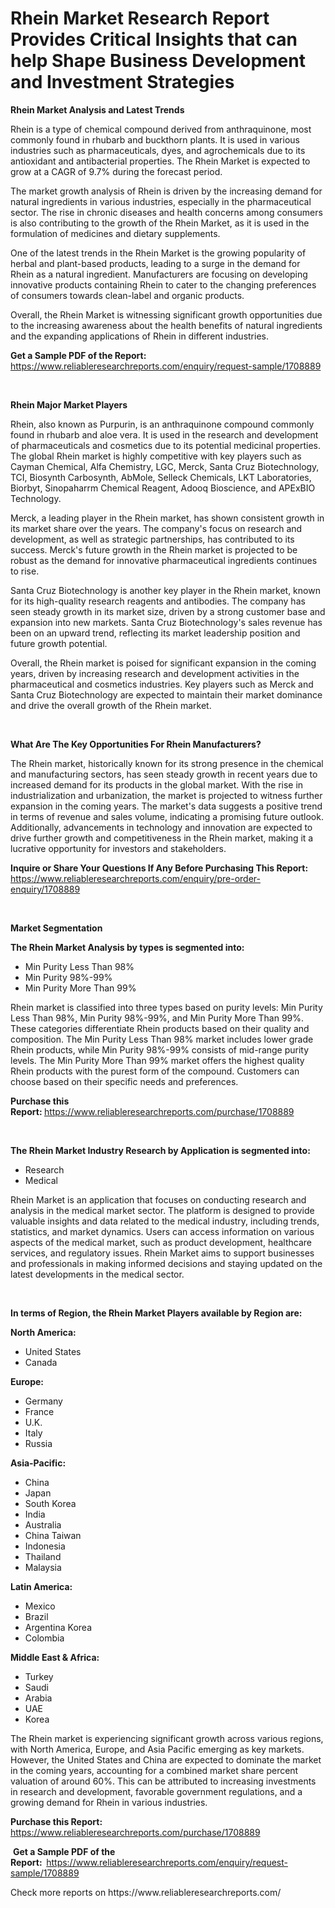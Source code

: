<p><h1>Rhein Market Research Report Provides Critical Insights that can help Shape Business Development and Investment Strategies</h1></p><p><strong>Rhein Market Analysis and Latest Trends</strong></p>
<p><p>Rhein is a type of chemical compound derived from anthraquinone, most commonly found in rhubarb and buckthorn plants. It is used in various industries such as pharmaceuticals, dyes, and agrochemicals due to its antioxidant and antibacterial properties. The Rhein Market is expected to grow at a CAGR of 9.7% during the forecast period.</p><p>The market growth analysis of Rhein is driven by the increasing demand for natural ingredients in various industries, especially in the pharmaceutical sector. The rise in chronic diseases and health concerns among consumers is also contributing to the growth of the Rhein Market, as it is used in the formulation of medicines and dietary supplements.</p><p>One of the latest trends in the Rhein Market is the growing popularity of herbal and plant-based products, leading to a surge in the demand for Rhein as a natural ingredient. Manufacturers are focusing on developing innovative products containing Rhein to cater to the changing preferences of consumers towards clean-label and organic products.</p><p>Overall, the Rhein Market is witnessing significant growth opportunities due to the increasing awareness about the health benefits of natural ingredients and the expanding applications of Rhein in different industries.</p></p>
<p><strong>Get a Sample PDF of the Report:&nbsp;</strong> <a href="https://www.reliableresearchreports.com/enquiry/request-sample/1708889">https://www.reliableresearchreports.com/enquiry/request-sample/1708889</a></p>
<p>&nbsp;</p>
<p><strong>Rhein Major Market Players</strong></p>
<p><p>Rhein, also known as Purpurin, is an anthraquinone compound commonly found in rhubarb and aloe vera. It is used in the research and development of pharmaceuticals and cosmetics due to its potential medicinal properties. The global Rhein market is highly competitive with key players such as Cayman Chemical, Alfa Chemistry, LGC, Merck, Santa Cruz Biotechnology, TCI, Biosynth Carbosynth, AbMole, Selleck Chemicals, LKT Laboratories, Biorbyt, Sinopaharrm Chemical Reagent, Adooq Bioscience, and APExBIO Technology.</p><p>Merck, a leading player in the Rhein market, has shown consistent growth in its market share over the years. The company's focus on research and development, as well as strategic partnerships, has contributed to its success. Merck's future growth in the Rhein market is projected to be robust as the demand for innovative pharmaceutical ingredients continues to rise.</p><p>Santa Cruz Biotechnology is another key player in the Rhein market, known for its high-quality research reagents and antibodies. The company has seen steady growth in its market size, driven by a strong customer base and expansion into new markets. Santa Cruz Biotechnology's sales revenue has been on an upward trend, reflecting its market leadership position and future growth potential.</p><p>Overall, the Rhein market is poised for significant expansion in the coming years, driven by increasing research and development activities in the pharmaceutical and cosmetics industries. Key players such as Merck and Santa Cruz Biotechnology are expected to maintain their market dominance and drive the overall growth of the Rhein market.</p></p>
<p>&nbsp;</p>
<p><strong>What Are The Key Opportunities For Rhein Manufacturers?</strong></p>
<p><p>The Rhein market, historically known for its strong presence in the chemical and manufacturing sectors, has seen steady growth in recent years due to increased demand for its products in the global market. With the rise in industrialization and urbanization, the market is projected to witness further expansion in the coming years. The market's data suggests a positive trend in terms of revenue and sales volume, indicating a promising future outlook. Additionally, advancements in technology and innovation are expected to drive further growth and competitiveness in the Rhein market, making it a lucrative opportunity for investors and stakeholders.</p></p>
<p><strong>Inquire or Share Your Questions If Any Before Purchasing This Report:</strong> <a href="https://www.reliableresearchreports.com/enquiry/pre-order-enquiry/1708889">https://www.reliableresearchreports.com/enquiry/pre-order-enquiry/1708889</a></p>
<p>&nbsp;</p>
<p><strong>Market Segmentation</strong></p>
<p><strong>The Rhein Market Analysis by types is segmented into:</strong></p>
<p><ul><li>Min Purity Less Than 98%</li><li>Min Purity 98%-99%</li><li>Min Purity More Than 99%</li></ul></p>
<p><p>Rhein market is classified into three types based on purity levels: Min Purity Less Than 98%, Min Purity 98%-99%, and Min Purity More Than 99%. These categories differentiate Rhein products based on their quality and composition. The Min Purity Less Than 98% market includes lower grade Rhein products, while Min Purity 98%-99% consists of mid-range purity levels. The Min Purity More Than 99% market offers the highest quality Rhein products with the purest form of the compound. Customers can choose based on their specific needs and preferences.</p></p>
<p><strong>Purchase this Report:&nbsp;</strong><a href="https://www.reliableresearchreports.com/purchase/1708889">https://www.reliableresearchreports.com/purchase/1708889</a></p>
<p>&nbsp;</p>
<p><strong>The Rhein Market Industry Research by Application is segmented into:</strong></p>
<p><ul><li>Research</li><li>Medical</li></ul></p>
<p><p>Rhein Market is an application that focuses on conducting research and analysis in the medical market sector. The platform is designed to provide valuable insights and data related to the medical industry, including trends, statistics, and market dynamics. Users can access information on various aspects of the medical market, such as product development, healthcare services, and regulatory issues. Rhein Market aims to support businesses and professionals in making informed decisions and staying updated on the latest developments in the medical sector.</p></p>
<p>&nbsp;</p>
<p><strong>In terms of Region, the Rhein Market Players available by Region are:</strong></p>
<p>
    <p> <strong> North America: </strong>
        <ul>
            <li>United States</li>
            <li>Canada</li>
        </ul>
        </p> 
    <p> <strong> Europe: </strong>
        <ul>
            <li>Germany</li>
            <li>France</li>
            <li>U.K.</li>
            <li>Italy</li>
            <li>Russia</li>
        </ul>
        </p> 
    <p> <strong> Asia-Pacific: </strong>
        <ul>
            <li>China</li>
            <li>Japan</li>
            <li>South Korea</li>
            <li>India</li>
            <li>Australia</li>
            <li>China Taiwan</li>
            <li>Indonesia</li>
            <li>Thailand</li>
            <li>Malaysia</li>
        </ul>
        </p> 
    <p> <strong> Latin America: </strong>
        <ul>
            <li>Mexico</li>
            <li>Brazil</li>
            <li>Argentina Korea</li>
            <li>Colombia</li>
        </ul>
        </p> 
    <p> <strong> Middle East & Africa: </strong>
        <ul>
            <li>Turkey</li>
            <li>Saudi</li>
            <li>Arabia</li>
            <li>UAE</li>
            <li>Korea</li>
        </ul>
    </p>
    </p>
<p><p>The Rhein market is experiencing significant growth across various regions, with North America, Europe, and Asia Pacific emerging as key markets. However, the United States and China are expected to dominate the market in the coming years, accounting for a combined market share percent valuation of around 60%. This can be attributed to increasing investments in research and development, favorable government regulations, and a growing demand for Rhein in various industries.</p></p>
<p><strong>Purchase this Report: </strong><a href="https://www.reliableresearchreports.com/purchase/1708889">https://www.reliableresearchreports.com/purchase/1708889</a></p>
<p>&nbsp;<strong>Get a Sample PDF of the Report:&nbsp;&nbsp;</strong><a href="https://www.reliableresearchreports.com/enquiry/request-sample/1708889">https://www.reliableresearchreports.com/enquiry/request-sample/1708889</a></p>
<p><strong></strong></p>
<p>Check more reports on https://www.reliableresearchreports.com/</p>